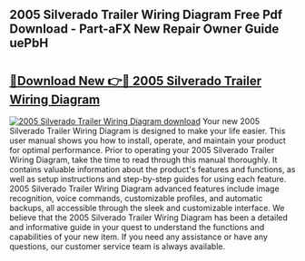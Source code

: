 ## 2005 Silverado Trailer Wiring Diagram Free Pdf Download - Part-aFX New Repair Owner Guide uePbH

# <h2><a href="http://dfhuch.blite.top/?on=2005+Silverado+Trailer+Wiring+Diagram">🔗Download New 👉🔴 2005 Silverado Trailer Wiring Diagram</a></h2>

[![2005 Silverado Trailer Wiring Diagram download](https://i.imgur.com/lujVjoI.png)](http://dfhuch.blite.top/?on=2005+Silverado+Trailer+Wiring+Diagram)
Your new 2005 Silverado Trailer Wiring Diagram is designed to make your life easier. This user manual shows you how to install, operate, and maintain your product for optimal performance. Prior to operating your 2005 Silverado Trailer Wiring Diagram, take the time to read through this manual thoroughly. It contains valuable information about the product's features and functions, as well as setup instructions and step-by-step guides for using each feature. 2005 Silverado Trailer Wiring Diagram advanced features include image recognition, voice commands, customizable profiles, and automatic backups, all accessible through the sleek and customizable interface. We believe that the 2005 Silverado Trailer Wiring Diagram has been a detailed and informative guide in your quest to understand the functions and capabilities of your new item. If you need any assistance or have any questions, our customer service team is always available.
